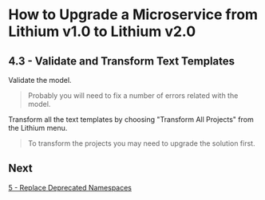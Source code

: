 # How to Upgrade a Microservice from Lithium v1.0 to Lithium v2.0

## 4.3 - Validate and Transform Text Templates

Validate the model.

> Probably you will need to fix a number of errors related with the model.

Transform all the text templates by choosing "Transform All Projects" from the Lithium menu.

> To transform the projects you may need to upgrade the solution first.

## Next

[5 - Replace Deprecated Namespaces](./05-replace-deprecated-namespaces.md)